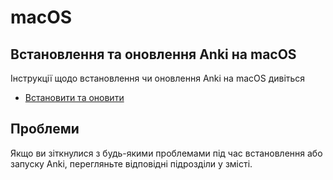 # macOS

## Встановлення та оновлення Anki на macOS

Інструкції щодо встановлення чи оновлення Anki на macOS дивіться

- [Встановити та оновити](installing.md)

## Проблеми

Якщо ви зіткнулися з будь-якими проблемами під час встановлення або запуску Anki, перегляньте відповідні підрозділи у змісті.
